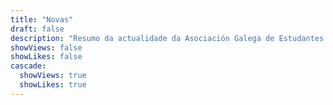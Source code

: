 ```yaml
---
title: "Novas"
draft: false
description: "Resumo da actualidade da Asociación Galega de Estudantes de Matemáticas (MaEGA)"
showViews: false
showLikes: false
cascade:
  showViews: true
  showLikes: true
---
```


